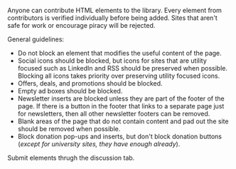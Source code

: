 Anyone can contribute HTML elements to the library. Every element from contributors is verified individually before being added. Sites that aren't safe for work or encourage piracy will be rejected.

General guidelines:
- Do not block an element that modifies the useful content of the page.
- Social icons should be blocked, but icons for sites that are utility focused such as LinkedIn and RSS should be preserved when possible. Blocking all icons takes priority over preserving utility focused icons.
- Offers, deals, and promotions should be blocked.
- Empty ad boxes should be blocked.
- Newsletter inserts are blocked unless they are part of the footer of the page. If there is a button in the footer that links to a separate page just for newsletters, then all other newsletter footers can be removed.
- Blank areas of the page that do not contain content and pad out the site should be removed when possible.
- Block donation pop-ups and inserts, but don't block donation buttons (*except for university sites, they have enough already*).

Submit elements thrugh the discussion tab.

